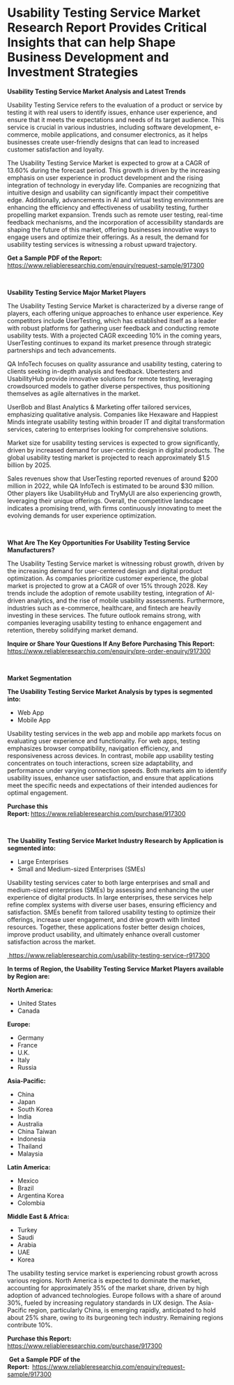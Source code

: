 <p><h1>Usability Testing Service Market Research Report Provides Critical Insights that can help Shape Business Development and Investment Strategies</h1></p><p><strong>Usability Testing Service Market Analysis and Latest Trends</strong></p>
<p><p>Usability Testing Service refers to the evaluation of a product or service by testing it with real users to identify issues, enhance user experience, and ensure that it meets the expectations and needs of its target audience. This service is crucial in various industries, including software development, e-commerce, mobile applications, and consumer electronics, as it helps businesses create user-friendly designs that can lead to increased customer satisfaction and loyalty.</p><p>The Usability Testing Service Market is expected to grow at a CAGR of 13.60% during the forecast period. This growth is driven by the increasing emphasis on user experience in product development and the rising integration of technology in everyday life. Companies are recognizing that intuitive design and usability can significantly impact their competitive edge. Additionally, advancements in AI and virtual testing environments are enhancing the efficiency and effectiveness of usability testing, further propelling market expansion. Trends such as remote user testing, real-time feedback mechanisms, and the incorporation of accessibility standards are shaping the future of this market, offering businesses innovative ways to engage users and optimize their offerings. As a result, the demand for usability testing services is witnessing a robust upward trajectory.</p></p>
<p><strong>Get a Sample PDF of the Report:&nbsp;</strong> <a href="https://www.reliableresearchiq.com/enquiry/request-sample/917300?utm_campaign=3501&utm_medium=2&utm_source=Github&utm_content=ia&utm_term=16042025&utm_id=usability-testing-service">https://www.reliableresearchiq.com/enquiry/request-sample/917300</a></p>
<p>&nbsp;</p>
<p><strong>Usability Testing Service Major Market Players</strong></p>
<p><p>The Usability Testing Service Market is characterized by a diverse range of players, each offering unique approaches to enhance user experience. Key competitors include UserTesting, which has established itself as a leader with robust platforms for gathering user feedback and conducting remote usability tests. With a projected CAGR exceeding 10% in the coming years, UserTesting continues to expand its market presence through strategic partnerships and tech advancements.</p><p>QA InfoTech focuses on quality assurance and usability testing, catering to clients seeking in-depth analysis and feedback. Ubertesters and UsabilityHub provide innovative solutions for remote testing, leveraging crowdsourced models to gather diverse perspectives, thus positioning themselves as agile alternatives in the market.</p><p>UserBob and Blast Analytics & Marketing offer tailored services, emphasizing qualitative analysis. Companies like Hexaware and Happiest Minds integrate usability testing within broader IT and digital transformation services, catering to enterprises looking for comprehensive solutions.</p><p>Market size for usability testing services is expected to grow significantly, driven by increased demand for user-centric design in digital products. The global usability testing market is projected to reach approximately $1.5 billion by 2025.</p><p>Sales revenues show that UserTesting reported revenues of around $200 million in 2022, while QA InfoTech is estimated to be around $30 million. Other players like UsabilityHub and TryMyUI are also experiencing growth, leveraging their unique offerings. Overall, the competitive landscape indicates a promising trend, with firms continuously innovating to meet the evolving demands for user experience optimization.</p></p>
<p>&nbsp;</p>
<p><strong>What Are The Key Opportunities For Usability Testing Service Manufacturers?</strong></p>
<p><p>The Usability Testing Service market is witnessing robust growth, driven by the increasing demand for user-centered design and digital product optimization. As companies prioritize customer experience, the global market is projected to grow at a CAGR of over 15% through 2028. Key trends include the adoption of remote usability testing, integration of AI-driven analytics, and the rise of mobile usability assessments. Furthermore, industries such as e-commerce, healthcare, and fintech are heavily investing in these services. The future outlook remains strong, with companies leveraging usability testing to enhance engagement and retention, thereby solidifying market demand.</p></p>
<p><strong>Inquire or Share Your Questions If Any Before Purchasing This Report:</strong> <a href="https://www.reliableresearchiq.com/enquiry/pre-order-enquiry/917300?utm_campaign=3501&utm_medium=2&utm_source=Github&utm_content=ia&utm_term=16042025&utm_id=usability-testing-service">https://www.reliableresearchiq.com/enquiry/pre-order-enquiry/917300</a></p>
<p>&nbsp;</p>
<p><strong>Market Segmentation</strong></p>
<p><strong>The Usability Testing Service Market Analysis by types is segmented into:</strong></p>
<p><ul><li>Web App</li><li>Mobile App</li></ul></p>
<p><p>Usability testing services in the web app and mobile app markets focus on evaluating user experience and functionality. For web apps, testing emphasizes browser compatibility, navigation efficiency, and responsiveness across devices. In contrast, mobile app usability testing concentrates on touch interactions, screen size adaptability, and performance under varying connection speeds. Both markets aim to identify usability issues, enhance user satisfaction, and ensure that applications meet the specific needs and expectations of their intended audiences for optimal engagement.</p></p>
<p><strong>Purchase this Report:&nbsp;</strong><a href="https://www.reliableresearchiq.com/purchase/917300?utm_campaign=3501&utm_medium=2&utm_source=Github&utm_content=ia&utm_term=16042025&utm_id=usability-testing-service">https://www.reliableresearchiq.com/purchase/917300</a></p>
<p>&nbsp;</p>
<p><strong>The Usability Testing Service Market Industry Research by Application is segmented into:</strong></p>
<p><ul><li>Large Enterprises</li><li>Small and Medium-sized Enterprises (SMEs)</li></ul></p>
<p><p>Usability testing services cater to both large enterprises and small and medium-sized enterprises (SMEs) by assessing and enhancing the user experience of digital products. In large enterprises, these services help refine complex systems with diverse user bases, ensuring efficiency and satisfaction. SMEs benefit from tailored usability testing to optimize their offerings, increase user engagement, and drive growth with limited resources. Together, these applications foster better design choices, improve product usability, and ultimately enhance overall customer satisfaction across the market.</p></p>
<p><a href="https://www.reliableresearchiq.com/usability-testing-service-r917300?utm_campaign=3501&utm_medium=2&utm_source=Github&utm_content=ia&utm_term=16042025&utm_id=usability-testing-service">&nbsp;https://www.reliableresearchiq.com/usability-testing-service-r917300</a></p>
<p><strong>In terms of Region, the Usability Testing Service Market Players available by Region are:</strong></p>
<p>
    <p> <strong> North America: </strong>
        <ul>
            <li>United States</li>
            <li>Canada</li>
        </ul>
        </p> 
    <p> <strong> Europe: </strong>
        <ul>
            <li>Germany</li>
            <li>France</li>
            <li>U.K.</li>
            <li>Italy</li>
            <li>Russia</li>
        </ul>
        </p> 
    <p> <strong> Asia-Pacific: </strong>
        <ul>
            <li>China</li>
            <li>Japan</li>
            <li>South Korea</li>
            <li>India</li>
            <li>Australia</li>
            <li>China Taiwan</li>
            <li>Indonesia</li>
            <li>Thailand</li>
            <li>Malaysia</li>
        </ul>
        </p> 
    <p> <strong> Latin America: </strong>
        <ul>
            <li>Mexico</li>
            <li>Brazil</li>
            <li>Argentina Korea</li>
            <li>Colombia</li>
        </ul>
        </p> 
    <p> <strong> Middle East & Africa: </strong>
        <ul>
            <li>Turkey</li>
            <li>Saudi</li>
            <li>Arabia</li>
            <li>UAE</li>
            <li>Korea</li>
        </ul>
    </p>
    </p>
<p><p>The usability testing service market is experiencing robust growth across various regions. North America is expected to dominate the market, accounting for approximately 35% of the market share, driven by high adoption of advanced technologies. Europe follows with a share of around 30%, fueled by increasing regulatory standards in UX design. The Asia-Pacific region, particularly China, is emerging rapidly, anticipated to hold about 25% share, owing to its burgeoning tech industry. Remaining regions contribute 10%.</p></p>
<p><strong>Purchase this Report: </strong><a href="https://www.reliableresearchiq.com/purchase/917300?utm_campaign=3501&utm_medium=2&utm_source=Github&utm_content=ia&utm_term=16042025&utm_id=usability-testing-service">https://www.reliableresearchiq.com/purchase/917300</a></p>
<p>&nbsp;<strong>Get a Sample PDF of the Report:&nbsp;&nbsp;</strong><a href="https://www.reliableresearchiq.com/enquiry/request-sample/917300?utm_campaign=3501&utm_medium=2&utm_source=Github&utm_content=ia&utm_term=16042025&utm_id=usability-testing-service">https://www.reliableresearchiq.com/enquiry/request-sample/917300</a></p>
<p><strong></strong></p>
<p><p></p><p></p><p></p></p>
